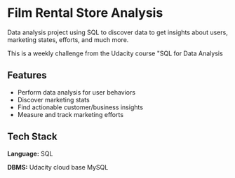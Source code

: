 
# Film Rental Store Analysis

Data analysis project using SQL to discover data to get insights about users, marketing states, efforts, and much more. 

This is a weekly challenge from the Udacity course "SQL for Data Analysis


## Features

- Perform data analysis for user behaviors
- Discover marketing stats
- Find actionable customer/business insights
- Measure and track marketing efforts


## Tech Stack

**Language:** SQL

**DBMS:** Udacity cloud base MySQL

